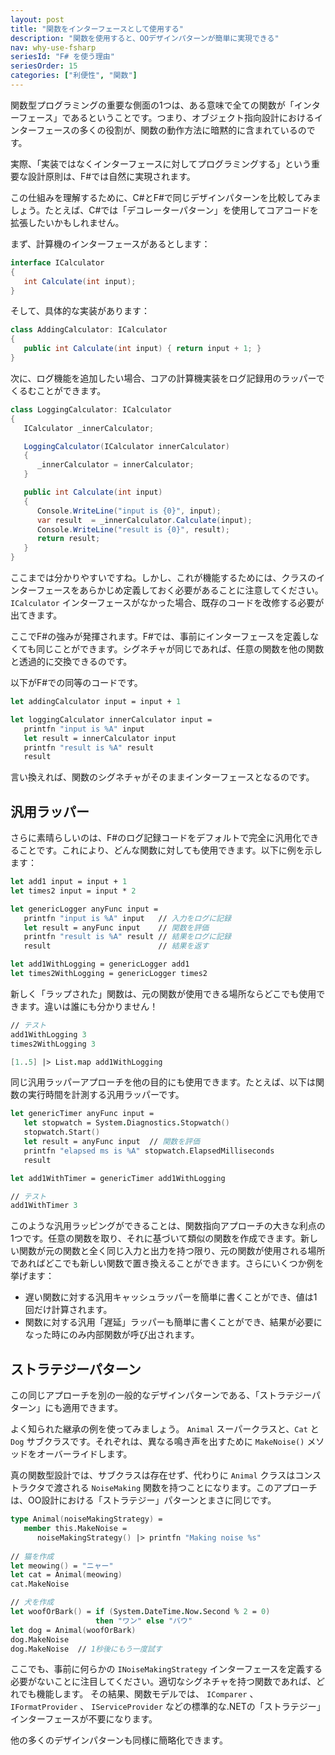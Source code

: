 ```yaml
---
layout: post
title: "関数をインターフェースとして使用する"
description: "関数を使用すると、OOデザインパターンが簡単に実現できる"
nav: why-use-fsharp
seriesId: "F# を使う理由"
seriesOrder: 15
categories: ["利便性", "関数"]
---
```



関数型プログラミングの重要な側面の1つは、ある意味で全ての関数が「インターフェース」であるということです。つまり、オブジェクト指向設計におけるインターフェースの多くの役割が、関数の動作方法に暗黙的に含まれているのです。

実際、「実装ではなくインターフェースに対してプログラミングする」という重要な設計原則は、F#では自然に実現されます。

この仕組みを理解するために、C#とF#で同じデザインパターンを比較してみましょう。たとえば、C#では「デコレーターパターン」を使用してコアコードを拡張したいかもしれません。

まず、計算機のインターフェースがあるとします：

```csharp
interface ICalculator 
{
   int Calculate(int input);
}
```

そして、具体的な実装があります：

```csharp
class AddingCalculator: ICalculator
{
   public int Calculate(int input) { return input + 1; }
}
```

次に、ログ機能を追加したい場合、コアの計算機実装をログ記録用のラッパーでくるむことができます。

```csharp
class LoggingCalculator: ICalculator
{
   ICalculator _innerCalculator;

   LoggingCalculator(ICalculator innerCalculator)
   {
      _innerCalculator = innerCalculator;
   }

   public int Calculate(int input) 
   { 
      Console.WriteLine("input is {0}", input);
      var result  = _innerCalculator.Calculate(input);
      Console.WriteLine("result is {0}", result);
      return result; 
   }
}
```

ここまでは分かりやすいですね。しかし、これが機能するためには、クラスのインターフェースをあらかじめ定義しておく必要があることに注意してください。 `ICalculator` インターフェースがなかった場合、既存のコードを改修する必要が出てきます。

ここでF#の強みが発揮されます。F#では、事前にインターフェースを定義しなくても同じことができます。シグネチャが同じであれば、任意の関数を他の関数と透過的に交換できるのです。

以下がF#での同等のコードです。

```fsharp
let addingCalculator input = input + 1

let loggingCalculator innerCalculator input = 
   printfn "input is %A" input
   let result = innerCalculator input
   printfn "result is %A" result
   result
```

言い換えれば、関数のシグネチャがそのままインターフェースとなるのです。

## 汎用ラッパー

さらに素晴らしいのは、F#のログ記録コードをデフォルトで完全に汎用化できることです。これにより、どんな関数に対しても使用できます。以下に例を示します：

```fsharp
let add1 input = input + 1
let times2 input = input * 2

let genericLogger anyFunc input = 
   printfn "input is %A" input   // 入力をログに記録
   let result = anyFunc input    // 関数を評価
   printfn "result is %A" result // 結果をログに記録
   result                        // 結果を返す

let add1WithLogging = genericLogger add1
let times2WithLogging = genericLogger times2
```

新しく「ラップされた」関数は、元の関数が使用できる場所ならどこでも使用できます。違いは誰にも分かりません！

```fsharp
// テスト
add1WithLogging 3
times2WithLogging 3

[1..5] |> List.map add1WithLogging
```

同じ汎用ラッパーアプローチを他の目的にも使用できます。たとえば、以下は関数の実行時間を計測する汎用ラッパーです。

```fsharp
let genericTimer anyFunc input = 
   let stopwatch = System.Diagnostics.Stopwatch()
   stopwatch.Start() 
   let result = anyFunc input  // 関数を評価
   printfn "elapsed ms is %A" stopwatch.ElapsedMilliseconds
   result

let add1WithTimer = genericTimer add1WithLogging 

// テスト
add1WithTimer 3
```

このような汎用ラッピングができることは、関数指向アプローチの大きな利点の1つです。任意の関数を取り、それに基づいて類似の関数を作成できます。新しい関数が元の関数と全く同じ入力と出力を持つ限り、元の関数が使用される場所であればどこでも新しい関数で置き換えることができます。さらにいくつか例を挙げます：

* 遅い関数に対する汎用キャッシュラッパーを簡単に書くことができ、値は1回だけ計算されます。
* 関数に対する汎用「遅延」ラッパーも簡単に書くことができ、結果が必要になった時にのみ内部関数が呼び出されます。

## ストラテジーパターン

この同じアプローチを別の一般的なデザインパターンである、「ストラテジーパターン」にも適用できます。

よく知られた継承の例を使ってみましょう。 `Animal` スーパークラスと、`Cat` と `Dog` サブクラスです。それぞれは、異なる鳴き声を出すために `MakeNoise()` メソッドをオーバーライドします。

真の関数型設計では、サブクラスは存在せず、代わりに `Animal` クラスはコンストラクタで渡される `NoiseMaking` 関数を持つことになります。このアプローチは、OO設計における「ストラテジー」パターンとまさに同じです。

```fsharp
type Animal(noiseMakingStrategy) = 
   member this.MakeNoise = 
      noiseMakingStrategy() |> printfn "Making noise %s" 
   
// 猫を作成
let meowing() = "ニャー"
let cat = Animal(meowing)
cat.MakeNoise

// 犬を作成
let woofOrBark() = if (System.DateTime.Now.Second % 2 = 0) 
                   then "ワン" else "バウ"
let dog = Animal(woofOrBark)
dog.MakeNoise
dog.MakeNoise  // 1秒後にもう一度試す
```

ここでも、事前に何らかの `INoiseMakingStrategy` インターフェースを定義する必要がないことに注目してください。適切なシグネチャを持つ関数であれば、どれでも機能します。
その結果、関数モデルでは、 `IComparer` 、 `IFormatProvider` 、 `IServiceProvider` などの標準的な.NETの「ストラテジー」インターフェースが不要になります。

他の多くのデザインパターンも同様に簡略化できます。

